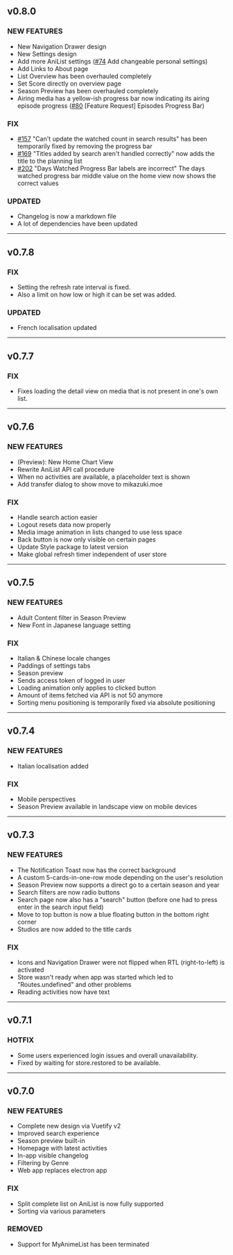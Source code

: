 ## v0.8.0

### NEW FEATURES

- New Navigation Drawer design
- New Settings design
- Add more AniList settings ([#74](https://github.com/NicoAiko/mikazuki/issues/74) Add changeable personal settings)
- Add Links to About page
- List Overview has been overhauled completely
- Set Score directly on overview page
- Season Preview has been overhauled completely
- Airing media has a yellow-ish progress bar now indicating its airing episode progress ([#80](https://github.com/NicoAiko/mikazuki/issues/80) [Feature Request] Episodes Progress Bar)

### FIX

- [#157](https://github.com/NicoAiko/mikazuki/issues/157) "Can't update the watched count in search results" has been temporarily fixed by removing the progress bar
- [#169](https://github.com/NicoAiko/mikazuki/issues/169) "Titles added by search aren't handled correctly" now adds the title to the planning list
- [#202](https://github.com/NicoAiko/mikazuki/issues/202) "Days Watched Progress Bar labels are incorrect" The days watched progress bar middle value on the home view now shows the correct values

### UPDATED

- Changelog is now a markdown file
- A lot of dependencies have been updated

---

## v0.7.8

### FIX

- Setting the refresh rate interval is fixed.
- Also a limit on how low or high it can be set was added.

### UPDATED

- French localisation updated

---

## v0.7.7

### FIX

- Fixes loading the detail view on media that is not present in one's own list.

---

## v0.7.6

### NEW FEATURES

- (Preview): New Home Chart View
- Rewrite AniList API call procedure
- When no activities are available, a placeholder text is shown
- Add transfer dialog to show move to mikazuki.moe

### FIX

- Handle search action easier
- Logout resets data now properly
- Media image animation in lists changed to use less space
- Back button is now only visible on certain pages
- Update Style package to latest version
- Make global refresh timer independent of user store

---

## v0.7.5

### NEW FEATURES

- Adult Content filter in Season Preview
- New Font in Japanese language setting

### FIX

- Italian & Chinese locale changes
- Paddings of settings tabs
- Season preview
- Sends access token of logged in user
- Loading animation only applies to clicked button
- Amount of items fetched via API is not 50 anymore
- Sorting menu positioning is temporarily fixed via absolute positioning

---

## v0.7.4

### NEW FEATURES

- Italian localisation added

### FIX

- Mobile perspectives
- Season Preview available in landscape view on mobile devices

---

## v0.7.3

### NEW FEATURES

- The Notification Toast now has the correct background
- A custom 5-cards-in-one-row mode depending on the user's resolution
- Season Preview now supports a direct go to a certain season and year
- Search filters are now radio buttons
- Search page now also has a "search" button (before one had to press enter in the search input field)
- Move to top button is now a blue floating button in the bottom right corner
- Studios are now added to the title cards

### FIX

- Icons and Navigation Drawer were not flipped when RTL (right-to-left) is activated
- Store wasn't ready when app was started which led to "Routes.undefined" and other problems
- Reading activities now have text

---

## v0.7.1

### HOTFIX

- Some users experienced login issues and overall unavailability.
- Fixed by waiting for store.restored to be available.

---

## v0.7.0

### NEW FEATURES

- Complete new design via Vuetify v2
- Improved search experience
- Season preview built-in
- Homepage with latest activities
- In-app visible changelog
- Filtering by Genre
- Web app replaces electron app

### FIX

- Split complete list on AniList is now fully supported
- Sorting via various parameters

### REMOVED

- Support for MyAnimeList has been terminated

